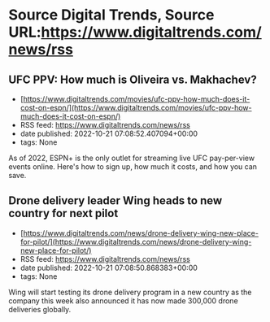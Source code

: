 # Source Digital Trends, Source URL:https://www.digitaltrends.com/news/rss

## UFC PPV: How much is Oliveira vs. Makhachev?
 - [https://www.digitaltrends.com/movies/ufc-ppv-how-much-does-it-cost-on-espn/](https://www.digitaltrends.com/movies/ufc-ppv-how-much-does-it-cost-on-espn/)
 - RSS feed: https://www.digitaltrends.com/news/rss
 - date published: 2022-10-21 07:08:52.407094+00:00
 - tags: None

As of 2022, ESPN+ is the only outlet for streaming live UFC pay-per-view events online. Here's how to sign up, how much it costs, and how you can save.

## Drone delivery leader Wing heads to new country for next pilot
 - [https://www.digitaltrends.com/news/drone-delivery-wing-new-place-for-pilot/](https://www.digitaltrends.com/news/drone-delivery-wing-new-place-for-pilot/)
 - RSS feed: https://www.digitaltrends.com/news/rss
 - date published: 2022-10-21 07:08:50.868383+00:00
 - tags: None

Wing will start testing its drone delivery program in a new country as the company this week also announced it has now made 300,000 drone deliveries globally.
